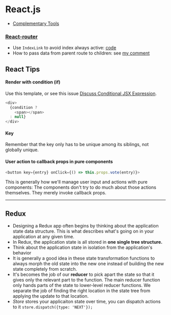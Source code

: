 # React.js
- [Complementary Tools](https://github.com/facebook/react/wiki/Complementary-Tools)

### [React-router](https://github.com/rackt/react-router)
- Use `IndexLink` to avoid index always active: [code](https://github.com/rackt/react-router/blob/master/examples/active-links/app.js#L17)
- How to pass data from parent route to children: see [my comment](https://github.com/rackt/react-router/issues/1857#issuecomment-174080760)

## React Tips

#### Render with condition (if)
Use this template, or see this issue [Discuss Conditional JSX Expression](https://github.com/reactjs/react-future/issues/35).

```js
<div>
  {condition ?
    <span></span>
  : null}
</div>
```

#### Key
Remember that the key only has to be unique among its siblings, not globally unique.

#### User action to callback props in pure components
```js
<button key={entry} onClick={() => this.props.vote(entry)}>
```
This is generally how we'll manage user input and actions with pure components: The components don't try to do much about those actions themselves. They merely invoke callback props.

---

## Redux
- Designing a Redux app often begins by thinking about the application state data structure. This is what describes what's going on in your application at any given time.
- In Redux, the application state is all stored in **one single tree structure.**
- Think about the application state in isolation from the application's behavior
- It is generally a good idea in these state transformation functions to always morph the old state into the new one instead of building the new state completely from scratch.
- It's becomes the job of our **reducer** to pick apart the state so that it gives only the relevant part to the function. The main reducer function only hands parts of the state to lower-level reducer functions. We separate the job of finding the right location in the state tree from applying the update to that location.
- *Store* stores your applicaiton state over time, you can dispatch actions to it `store.dispatch({type: 'NEXT'});`
